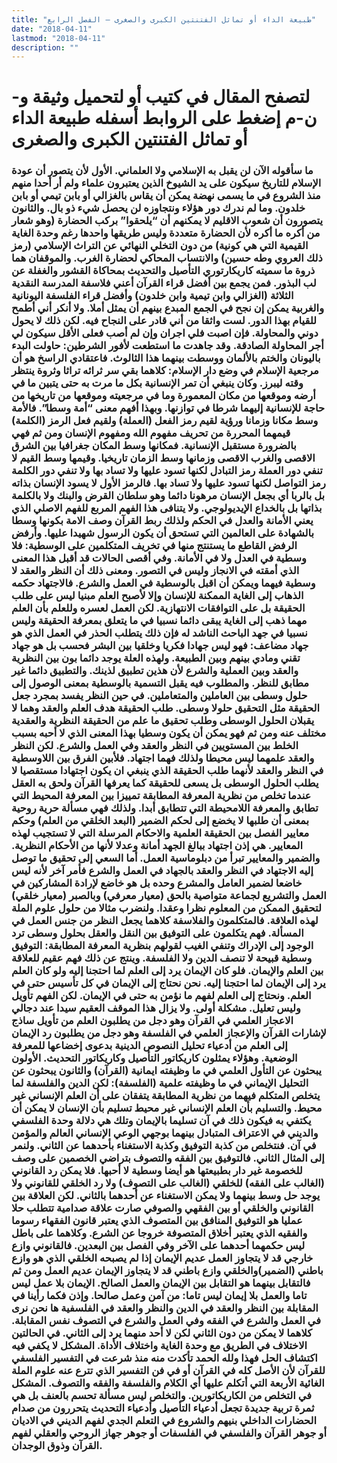 ```yaml
---
title: "طبيعة الداء أو تماثل الفتنتين الكبرى والصغرى – الفصل الرابع"
date: "2018-04-11"
lastmod: "2018-04-11"
description: ""
---
```

# **لتصفح المقال في كتيب أو لتحميل وثيقة و-ن-م إضغط على الروابط أسفله** **طبيعة الداء أو تماثل الفتنتين الكبرى والصغرى**

### ما سأقوله الآن لن يقبل به الإسلامي ولا العلماني. الأول لأن يتصور أن عودة الإسلام للتاريخ سيكون على يد الشيوخ الذين يعتبرون علماء ولم أر أحدا منهم منذ الشروع في ما يسمى نهضة يمكن أن يقاس بالغزالي أو بابن تيمي أو بابن خلدون. وما لم ندرك دور هؤلاء ونتجاوزه لن يحصل شيء ذو بال. والثانون يتصورون أن شعوب الاقليم لا يمكنهم أن “يلحقوا” بركب الحضارة (وهو شعار من أكره ما أكره لأن الحضارة متعددة وليس طريقها واحدها رغم وحدة الغاية القيمية التي هي كونية) من دون التخلي النهائي عن التراث الإسلامي (رمز ذلك العروي وطه حسين) والانتساب المحاكي لحضارة الغرب. والموقفان هما ذروة ما سميته كاريكارتوري التأصيل والتحديث بمحاكاة القشور والغفلة عن لب البذور. فمن يجمع بين أفضل قراء القرآن أعني فلاسفة المدرسة النقدية الثلاثة (الغزالي وابن تيمية وابن خلدون) وأفضل قراء الفلسفة اليونانية والغربية يمكن إن نجح في الجمع المبدع بينهم أن يمثل أملا. ولا أنكر أني أطمح للقيام بهذا الدور. لست واثقا من أني قادر على النجاح فيه. لكن ذلك لا يحول دوني والمحاولة. فإن اصبت فلي اجران وإن لم أصب فعلى الأقل سيكون لي أجر المحاولة الصادقة. وقد جاهدت ما استطعت لأفور الشرطين: حاولت البدء باليونان والختم بالألمان ووسطت بينهما هذا الثالوث. فاعتقادي الراسخ هو أن مرجعية الإسلام في وضع دار الإسلام: كلاهما بقي سر ثرائه تراثا وثروة ينتظر وقته ليبرز. وكان ينبغي أن تمر الإنسانية بكل ما مرت به حتى يتبين ما في أرضه وموقعها من مكان المعمورة وما في مرجعيته وموقعها من تاريخها من حاجة للإنسانية إليهما شرطا في توازنها. وبهذا أفهم معنى “أمة وسطا”. فالأمة وسط مكانا وزمانا ورؤية لقيم رمز الفعل (العملة) ولقيم فعل الرمز (الكلمة) قيمهما المحررة من تحريف مفهوم الله ومفهوم الإنسان ومن ثم فهي بالضرورة مستقبل الإنسانية. فمكانها وسط المكان جغرافيا بين الشرق الاقصى والغرب الاقصى وزمانها وسط الزمان تاريخيا. وقيمها وسط القيم لا تنفي دور العملة رمز التبادل لكنها تسود عليها ولا تساد بها ولا تنفي دور الكلمة رمز التواصل لكنها تسود عليها ولا تساد بها. فالرمز الأول لا يسود الإنسان بذاته بل بالربا أي بجعل الإنسان مرهونا دائما وهو سلطان القرض والبنك ولا بالكلمة بذاتها بل بالخداع الإيديولوجي. ولا يتنافى هذا الفهم المربع للفهم الاصلي الذي يعني الأمانة والعدل في الحكم ولذلك ربط القرآن وصف الامة بكونها وسطا بالشهادة على العالمين التي تستحق أن يكون الرسول شهيدا عليها. وأرفض الرفض القاطع ما يستنتج منها في تخريف المتكلمين على الوسطية: فلا وسطية في العدل ولا في الأمانة. وفي أقصى الحالات قد أقبل هذا المعنى الذي أمقته في الانجاز وليس في التصور. ومعنى ذلك أن النظر والعقد لا وسطية فيهما ويمكن أن اقبل بالوسطية في العمل والشرع. فالاجتهاد حكمه الذهاب إلى الغاية الممكنة للإنسان وإلا لأصبح العلم مبنيا ليس على طلب الحقيقة بل على التوافقات الانتهازية. لكن العمل لعسره وللعلم بأن العلم مهما ذهب إلى الغاية يبقى دائما نسبيا في ما يتعلق بمعرفة الحقيقة وليس نسبيا في جهد الباحث الناشد له فإن ذلك يتطلب الحذر في العمل الذي هو جهاد مضاعف: فهو ليس جهادا فكريا وخلقيا بين البشر فحسب بل هو جهاد تقني ومادي بينهم وبين الطبيعة. ولهذه العلة يوجد دائما بون بين النظرية والعقد وبين العملية والشرع لأن هذين تطبيق لذينك. والتطبيق دائما غير مطابق للنظر. والمطلوب فيه يقبل التسمية بالوسطية بمعنى الوصول إلى حلول وسطى بين العاملين والمتعاملين. في حين النظر يفسد بمجرد جعل الحقيقة مثل التحقيق حلولا وسطى. طلب الحقيقة هدف العلم والعقد وهما لا يقبلان الحلول الوسطى وطلب تحقيق ما علم من الحقيقة النظرية والعقدية مختلف عنه ومن ثم فهو يمكن أن يكون وسطيا بهذا المعنى الذي لا أحبه بسبب الخلط بين المستويين في النظر والعقد وفي العمل والشرع. لكن النظر والعقد علمهما ليس محيطا ولذلك فهما اجتهاد. فلأبين الفرق بين اللاوسطية في النظر والعقد لأنهما طلب الحقيقة الذي ينبغي ان يكون اجتهادا مستقصيا لا يطلب الحلول الوسطى بل يسعى للحقيقة كما يعرفها القرآن ولحق به العقل عندما تخلص من نظرية المعرفة المطابقة تمييزا بين المعرفة المحيط التي تطابق والمعرفة اللامحيطة التي تتطابق أبدا. ولذلك فهي مسألة حرية روحية بمعنى أن طلبها لا يخضع إلى لحكم الضمير (البعد الخلقي من العلم) وحكم معايير الفصل بين الحقيقة العلمية والاحكام المرسلة التي لا تستجيب لهذه المعايير. هي إذن اجتهاد ببالغ الجهد أمانة وعدلا لأنها من الأحكام النظرية. والضمير والمعايير تبرأ من دبلوماسية العمل. أما السعي إلى تحقيق ما توصل إليه الاجتهاد في النظر والعقد بالجهاد في العمل والشرع فأمر آخر لأنه ليس خاضعا لضمير العامل والمشرع وحده بل هو خاضع لإرادة المشاركين في العمل والتشريع لجماعة متواصية بالحق (معيار معرفي) وبالصبر (معيار خلقي) لتحقيق الممكن من المعلوم نظرا وعقدا. ولنضرب مثالا من حلول علوم الملة لهذه العلاقة. فالمتكلمون والفلاسفة كلاهما يجعل النظر من جنس العمل في المسألة. فهم يتكلمون على التوفيق بين النقل والعقل بحلول وسطى ترد الوجود إلى الإدراك وتنفي الغيب لقولهم بنظرية المعرفة المطابقة: التوفيق وسطية قبيحة لا تنصف الدين ولا الفلسفة. وينتج عن ذلك فهم عقيم للعلاقة بين العلم والإيمان. فلو كان الإيمان يرد إلى العلم لما احتجنا إليه ولو كان العلم يرد إلى الإيمان لما احتجنا إليه. نحن نحتاج إلى الإيمان في كل تأسيس حتى في العلم. ونحتاج إلى العلم لفهم ما نؤمن به حتى في الإيمان. لكن الفهم تأويل وليس تعليل. مشكلة أولى. ولا يزال هذا الموقف العقيم سيدا عند دجالي الاعجاز العلمي في القرآن وهو دجل من يطلبون العلم من تأويل ساذج لإشارات القرآن والإعجاز العلمي في الفلسفة وهو دجل من يطلبون رد الإيمان إلى العلم من أدعياء تحليل النصوص الدينية بدعوى إخضاعها للمعرفة الوضعية. وهؤلاء يمثلون كاريكاتور التأصيل وكاريكاتور التحديث. الأولون يبحثون عن التأول العلمي في ما وظيفته ايمانية (القرآن) والثانون يبحثون عن التحليل الإيماني في ما وظيفته علمية (الفلسفة): لكن الدين والفلسفة لما يتخلص المتكلم فيهما من نظرية المطابقة يتفقان على أن العلم الإنساني غير محيط. والتسليم بأن العلم الإنساني غير محيط تسليم بأن الإنسان لا يمكن أن يكتفي به فيكون ذلك في آن تسليما بالإيمان وتلك هي دلالة وحدة الفلسفي والديني في الاعتراف المتبادل بينهما بوجهي الوعي الإنساني العالم والمؤمن في آن. فنتخلص من كذبة التوفيق وكذبة الاستغناء بأحدهما عن الثاني. ولنمر إلى المثال الثاني. فالتوفيق بين الفقه والتصوف بتراضي الخصمين على وصف للخصومة غير دار بطبيعتها هو أيضا وسطية لا أحبها. فلا يمكن رد القانوني (الغالب على الفقه) للخلقي (الغالب على التصوف) ولا رد الخلقي للقانوني ولا يوجد حل وسط بينهما ولا يمكن الاستغناء عن أحدهما بالثاني. لكن العلاقة بين القانوني والخلقي أو بين الفقهي والصوفي صارت علاقة صدامية تتطلب حلا عمليا هو التوفيق المنافق بين المتصوف الذي يعتبر قانون الفقهاء رسوما والفقيه الذي يعتبر أخلاق المتصوفة خروجا عن الشرع. وكلاهما على باطل ليس حكمهما أحدهما على الآخر وفي الفصل بين البعدين. فالقانوني وازع خارجي قد لا يتجاوز العمل عديم الإيمان إذا لم يصبحه الخلقي الذي هو وازع باطني (الضمير)والخلقي وازع باطني قد لا يتجاوز الإيمان عديم العمل ومن ثم فالتقابل بينهما هو التقابل بين الإيمان والعمل الصالح. الإيمان بلا عمل ليس تاما والعمل بلا إيمان ليس تاما: من آمن وعمل صالحا. وإذن فكما رأينا في المقابلة بين النظر والعقد في الدين والنظر والعقد في الفلسفية ها نحن نرى في العمل والشرع في الفقه وفي العمل والشرع في التصوف نفس المقابلة. كلاهما لا يمكن من دون الثاني لكن لا أحد منهما يرد إلى الثاني. في الحالتين الاختلاف في الطريق مع وحدة الغاية واختلاف الأداة. المشكل لا يكفي فيه اكتشاف الحل فهذا ولله الحمد تأكدت منه منذ شرعت في التفسير الفلسفي للقرآن لأن الأصل كله في القرآن أو في فن التفسير الذي تترع عنه علوم الملة الغائية الأربعة التي أتكلم عليها أي الكلام والفلسفة والفقه والتصوف. المشكل في التخلص من الكاريكاتورين. والتخلص ليس مسألة تحسم بالعنف بل هي ثمرة تربية جديدة تجعل أدعياء التأصيل وأدعياء التحديث يتحررون من صدام الحضارات الداخلي بنيهم والشروع في التعلم الجدي لفهم الديني في الاديان أو جوهر القرآن والفلسفي في الفلسفات أو جوهر جهاز الروحي والعقلي لفهم القرآن وذوق الوجدان.

###